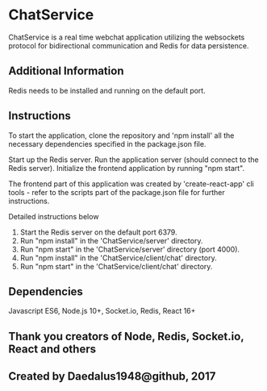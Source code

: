 # ChatService

ChatService is a real time webchat application utilizing 
the websockets protocol for bidirectional communication and
Redis for data persistence.

## Additional Information

Redis needs to be installed and running on the default port.

## Instructions

To start the application, clone the repository and 'npm install' 
all the necessary dependencies specified in the package.json file.

Start up the Redis server.
Run the application server (should connect to the Redis server).
Initialize the frontend application by running "npm start".

The frontend part of this application was created by 'create-react-app' cli tools - 
refer to the scripts part of the package.json file for further instructions.

Detailed instructions below

1) Start the Redis server on the default port 6379.
2) Run "npm install" in the 'ChatService/server' directory.
3) Run "npm start" in the 'ChatService/server' directory (port 4000).
4) Run "npm install" in the 'ChatService/client/chat' directory.
5) Run "npm start" in the 'ChatService/client/chat' directory.

## Dependencies

Javascript ES6, Node.js 10+, Socket.io, Redis, React 16+

## Thank you creators of Node, Redis, Socket.io, React and others 
## Created by Daedalus1948@github, 2017
